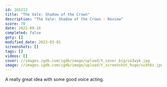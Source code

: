 ```yaml
---
id: 165212
title: "The Vale: Shadow of the Crown"
description: "The Vale: Shadow of the Crown - Review"
score: 70
date: 2022-09-16
completed: false
goty: []
modified_date: 2023-03-01
screenshots: []
tags: []
videos: []
cover: //images.igdb.com/igdb/image/upload/t_cover_big/co3wyk.jpg
image: //images.igdb.com/igdb/image/upload/t_screenshot_huge/scdt6z.jpg
---
```

A really great idea with some good voice acting.
